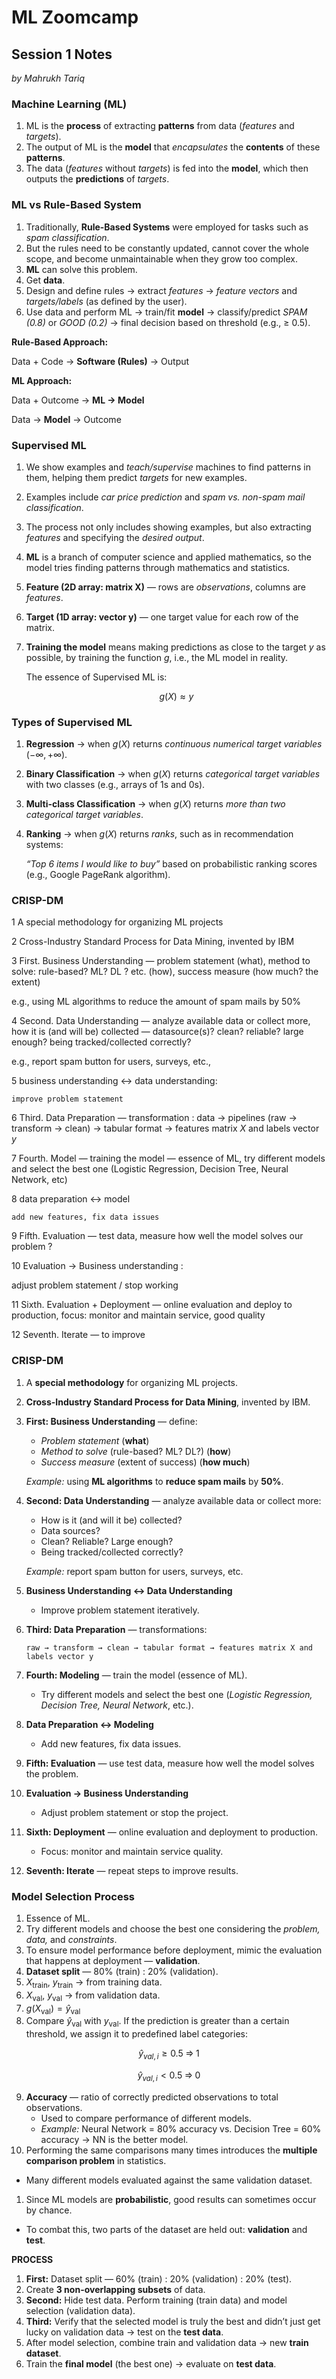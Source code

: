 # ML Zoomcamp

## Session 1 Notes

*by Mahrukh Tariq*

### Machine Learning (ML)

1. ML is the **process** of extracting **patterns** from data (*features* and *targets*).
2. The output of ML is the **model** that *encapsulates* the **contents** of these **patterns**.
3. The data (*features* without *targets*) is fed into the **model**, which then outputs the **predictions** of *targets*.

### ML vs Rule-Based System

1. Traditionally, **Rule-Based Systems** were employed for tasks such as *spam classification*.
2. But the rules need to be constantly updated, cannot cover the whole scope, and become unmaintainable when they grow too complex.
3. **ML** can solve this problem.
4. Get **data**.
5. Design and define rules → extract *features* → *feature vectors* and *targets/labels* (as defined by the user).
6. Use data and perform ML → train/fit **model** → classify/predict *SPAM (0.8)* or *GOOD (0.2)* → final decision based on threshold (e.g., ≥ 0.5).

**Rule-Based Approach:**

Data + Code → **Software (Rules)** → Output

**ML Approach:**

Data + Outcome → **ML → Model**

Data → **Model** → Outcome

### Supervised ML

1. We show examples and *teach/supervise* machines to find patterns in them, helping them predict *targets* for new examples.
2. Examples include *car price prediction* and *spam vs. non-spam mail classification*.
3. The process not only includes showing examples, but also extracting *features* and specifying the *desired output*.
4. **ML** is a branch of computer science and applied mathematics, so the model tries finding patterns through mathematics and statistics.
5. **Feature (2D array: matrix X)** — rows are *observations*, columns are *features*.
6. **Target (1D array: vector y)** — one target value for each row of the matrix.
7. **Training the model** means making predictions as close to the target *y* as possible, by training the function *g*, i.e., the ML model in reality.
    
    The essence of Supervised ML is:
    
    $$
    g(X) \approx y
    $$
    

### Types of Supervised ML

1. **Regression** → when $g(X)$ returns *continuous numerical target variables* $(-\infty, +\infty)$.
2. **Binary Classification** → when $g(X)$ returns *categorical target variables* with two classes (e.g., arrays of 1s and 0s).
3. **Multi-class Classification** → when $g(X)$ returns *more than two categorical target variables*.
4. **Ranking** → when $g(X)$ returns *ranks*, such as in recommendation systems:
    
    *“Top 6 items I would like to buy”* based on probabilistic ranking scores (e.g., Google PageRank algorithm).
    

### CRISP-DM

1 A special methodology for organizing ML projects

2 Cross-Industry Standard Process for Data Mining, invented by IBM

3 First. Business Understanding — problem statement (what), method to solve: rule-based? ML? DL ? etc. (how), success measure (how much? the extent)

e.g., using ML algorithms to reduce the amount of spam mails by 50%

4 Second. Data Understanding — analyze available data or collect more, how it is (and will be) collected — datasource(s)?  clean? reliable? large enough? being tracked/collected correctly?

e.g., report spam button for users, surveys, etc.,

5 business understanding $\leftrightarrow$ data understanding:

    improve problem statement

6 Third. Data Preparation — transformation :  data → pipelines (raw → transform → clean)  → tabular format → features matrix $X$ and labels vector $y$ 

7 Fourth. Model — training the model — essence of ML, try different models and select the best one (Logistic Regression, Decision Tree, Neural Network, etc)

8 data preparation $\leftrightarrow$ model 

    add new features, fix data issues

9 Fifth. Evaluation — test data, measure how well the model solves our problem ?

10 Evaluation $\rightarrow$ Business understanding :

adjust problem statement / stop working

11 Sixth. Evaluation + Deployment — online evaluation and deploy to production, focus: monitor and maintain service, good quality

12 Seventh. Iterate — to improve

### CRISP-DM

1. A **special methodology** for organizing ML projects.
2. **Cross-Industry Standard Process for Data Mining**, invented by IBM.
3. **First: Business Understanding** — define:
    - *Problem statement* (**what**)
    - *Method to solve* (rule-based? ML? DL?) (**how**)
    - *Success measure* (extent of success) (**how much**)
    
    *Example:* using **ML algorithms** to **reduce spam mails** by **50%**.
    
4. **Second: Data Understanding** — analyze available data or collect more:
    - How is it (and will it be) collected?
    - Data sources?
    - Clean? Reliable? Large enough?
    - Being tracked/collected correctly?
    
    *Example:* report spam button for users, surveys, etc.
    
5. **Business Understanding ↔ Data Understanding**
    - Improve problem statement iteratively.
6. **Third: Data Preparation** — transformations:
    
    ```
    raw → transform → clean → tabular format → features matrix X and labels vector y
    
    ```
    
7. **Fourth: Modeling** — train the model (essence of ML).
    - Try different models and select the best one (*Logistic Regression, Decision Tree, Neural Network*, etc.).
8. **Data Preparation ↔ Modeling**
    - Add new features, fix data issues.
9. **Fifth: Evaluation** — use test data, measure how well the model solves the problem.
10. **Evaluation → Business Understanding**
    - Adjust problem statement or stop the project.
11. **Sixth: Deployment** — online evaluation and deployment to production.
    - Focus: monitor and maintain service quality.
12. **Seventh: Iterate** — repeat steps to improve results.

### Model Selection Process

1. Essence of ML.
2. Try different models and choose the best one considering the *problem, data,* and *constraints*.
3. To ensure model performance before deployment, mimic the evaluation that happens at deployment — **validation**.
4. **Dataset split** — 80% (train) : 20% (validation).
5. $X_{\text{train}},\ y_{\text{train}}$ → from training data.
6. $X_{\text{val}},\ y_{\text{val}}$ → from validation data.
7. $g(X_{\text{val}}) = \hat{y}_{\text{val}}$
8. Compare $\hat{y}_{\text{val}}$ with $y_{\text{val}}$.
If the prediction is greater than a certain threshold, we assign it to predefined label categories:

$$
\hat{y}_{val,i} \geq 0.5 \;\Rightarrow\; 1
$$

$$
\hat{y}_{val,i} < 0.5 \;\Rightarrow\; 0
$$
    
9. **Accuracy** — ratio of correctly predicted observations to total observations.
    - Used to compare performance of different models.
    - *Example:* Neural Network = 80% accuracy vs. Decision Tree = 60% accuracy → NN is the better model.
10. Performing the same comparisons many times introduces the **multiple comparison problem** in statistics.
- Many different models evaluated against the same validation dataset.
1. Since ML models are **probabilistic**, good results can sometimes occur by chance.
- To combat this, two parts of the dataset are held out: **validation** and **test**.

**PROCESS**

1. **First:** Dataset split — 60% (train) : 20% (validation) : 20% (test).
2. Create **3 non-overlapping subsets** of data.
3. **Second:** Hide test data. Perform training (train data) and model selection (validation data).
4. **Third:** Verify that the selected model is truly the best and didn’t just get lucky on validation data → test on the **test data**.
5. After model selection, combine train and validation data → new **train dataset**.
6. Train the **final model** (the best one) → evaluate on **test data**.